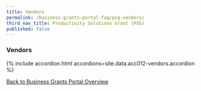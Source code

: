 ```yaml
---
title: Vendors
permalink: /business-grants-portal-faq/psg-vendors/
third_nav_title: Productivity Solutions Grant (PSG)
published: false
---
```


### Vendors

{% include accordion.html accordions=site.data.acc012-vendors.accordion %}

[Back to Business Grants Portal Overview](/business-grants-portal/)